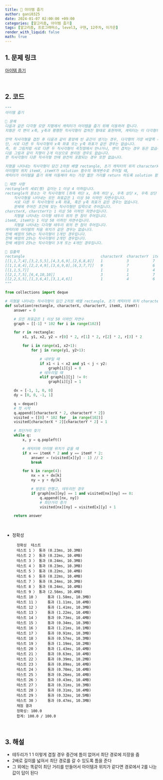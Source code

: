 ```yaml
---
title: 🐢 아이템 줍기
author: gani0325
date: 2024-01-07 02:00:00 +09:00
categories: [알고리즘, 아이템 줍기]
tags: [알고리즘, 프로그래머스, level3, 구현, 12주차, 이가은]
render_with_liquid: false
math: true
---
```


## 1. 문제 링크

[아이템 줍기](https://school.programmers.co.kr/learn/courses/30/lessons/87694)

<br>

## 2. 코드

```python
"""
아이템 줍기

💛 문제
다음과 같은 다각형 모양 지형에서 캐릭터가 아이템을 줍기 위해 이동하려 합니다.
지형은 각 변이 x축, y축과 평행한 직사각형이 겹쳐진 형태로 표현하며, 캐릭터는 이 다각형의 둘레(굵은 선)를 따라서 이동합니다.

만약 직사각형을 겹친 후 다음과 같이 중앙에 빈 공간이 생기는 경우, 다각형의 가장 바깥쪽 테두리가 캐릭터의 이동 경로가 됩니다.
단, 서로 다른 두 직사각형의 x축 좌표 또는 y축 좌표가 같은 경우는 없습니다.
즉, 위 그림처럼 서로 다른 두 직사각형이 꼭짓점에서 만나거나, 변이 겹치는 경우 등은 없습니다.
다음 그림과 같이 지형이 2개 이상으로 분리된 경우도 없습니다.
한 직사각형이 다른 직사각형 안에 완전히 포함되는 경우 또한 없습니다.

지형을 나타내는 직사각형이 담긴 2차원 배열 rectangle, 초기 캐릭터의 위치 characterX, characterY,
아이템의 위치 itemX, itemY가 solution 함수의 매개변수로 주어질 때,
캐릭터가 아이템을 줍기 위해 이동해야 하는 가장 짧은 거리를 return 하도록 solution 함수를 완성해주세요.

🧡 제한 사항
rectangle의 세로(행) 길이는 1 이상 4 이하입니다.
rectangle의 원소는 각 직사각형의 [좌측 하단 x, 좌측 하단 y, 우측 상단 x, 우측 상단 y] 좌표 형태입니다.
    직사각형을 나타내는 모든 좌표값은 1 이상 50 이하인 자연수입니다.
    서로 다른 두 직사각형의 x축 좌표, 혹은 y축 좌표가 같은 경우는 없습니다.
    문제에 주어진 조건에 맞는 직사각형만 입력으로 주어집니다.
charcterX, charcterY는 1 이상 50 이하인 자연수입니다.
    지형을 나타내는 다각형 테두리 위의 한 점이 주어집니다.
itemX, itemY는 1 이상 50 이하인 자연수입니다.
    지형을 나타내는 다각형 테두리 위의 한 점이 주어집니다.
캐릭터와 아이템의 처음 위치가 같은 경우는 없습니다.
전체 배점의 50%는 직사각형이 1개인 경우입니다.
전체 배점의 25%는 직사각형이 2개인 경우입니다.
전체 배점의 25%는 직사각형이 3개 또는 4개인 경우입니다.

💚 입출력
rectangle	                                characterX	characterY	itemX	itemY	result
[[1,1,7,4],[3,2,5,5],[4,3,6,9],[2,6,8,8]]	1	        3	        7	    8	    17
[[1,1,8,4],[2,2,4,9],[3,6,9,8],[6,3,7,7]]	9	        7	        6	    1	    11
[[1,1,5,7]]	                                1	        1	        4	    7	    9
[[2,1,7,5],[6,4,10,10]]	                    3	        1	        7	    10	    15
[[2,2,5,5],[1,3,6,4],[3,1,4,6]]	            1	        4	        6	    3	    10
"""

from collections import deque

# 지형을 나타내는 직사각형이 담긴 2차원 배열 rectangle, 초기 캐릭터의 위치 characterX, characterY, 아이템의 위치 itemX, itemY
def solution(rectangle, characterX, characterY, itemX, itemY):
    answer = 0

    # 모든 좌표값은 1 이상 50 이하인 자연수
    graph = [[-1] * 102 for i in range(102)]

    for r in rectangle:
        x1, y1, x2, y2 = r[0] * 2, r[1] * 2, r[2] * 2, r[3] * 2

        for i in range(x1, x2+1):
            for j in range(y1, y2+1):

                # 내부일 때
                if x1 < i < x2 and y1 < j < y2:
                    graph[i][j] = 0
                # 테두리일 때
                elif graph[i][j] != 0:
                    graph[i][j] = 1

    dx = [-1, 1, 0, 0]
    dy = [0, 0, -1, 1]

    q = deque()
    # 첫 시작
    q.append([characterX * 2, characterY * 2])
    visited = [[0] * 102 for _ in range(102)]
    visited[characterX * 2][characterY * 2] = 1

    # 최단거리 찾기
    while q:
        x, y = q.popleft()

        # 캐릭터와 아이템 위치가 같을 때
        if x == itemX * 2 and y == itemY * 2:
            answer = (visited[x][y] - 1) // 2
            break

        for k in range(4):
            nx = x + dx[k]
            ny = y + dy[k]

            # 방문도 안했고, 테두리인 경우
            if graph[nx][ny] == 1 and visited[nx][ny] == 0:
                q.append([nx, ny])
                # 최단거리 증가
                visited[nx][ny] = visited[x][y] + 1

    return answer
```

<br>

- 정확성

        정확성  테스트
        테스트 1 〉	통과 (0.23ms, 10.3MB)
        테스트 2 〉	통과 (0.22ms, 10.4MB)
        테스트 3 〉	통과 (0.24ms, 10.3MB)
        테스트 4 〉	통과 (0.23ms, 10.3MB)
        테스트 5 〉	통과 (0.22ms, 10.4MB)
        테스트 6 〉	통과 (0.22ms, 10.4MB)
        테스트 7 〉	통과 (0.24ms, 10.3MB)
        테스트 8 〉	통과 (0.24ms, 10.4MB)
        테스트 9 〉	통과 (2.56ms, 10.4MB)
        테스트 10 〉	통과 (1.58ms, 10.3MB)
        테스트 11 〉	통과 (1.11ms, 10.4MB)
        테스트 12 〉	통과 (1.41ms, 10.3MB)
        테스트 13 〉	통과 (1.22ms, 10.4MB)
        테스트 14 〉	통과 (0.73ms, 10.4MB)
        테스트 15 〉	통과 (0.34ms, 10.3MB)
        테스트 16 〉	통과 (1.21ms, 10.1MB)
        테스트 17 〉	통과 (0.91ms, 10.3MB)
        테스트 18 〉	통과 (0.57ms, 10.3MB)
        테스트 19 〉	통과 (1.19ms, 10.2MB)
        테스트 20 〉	통과 (1.43ms, 10.4MB)
        테스트 21 〉	통과 (0.63ms, 10.4MB)
        테스트 22 〉	통과 (0.39ms, 10.2MB)
        테스트 23 〉	통과 (0.89ms, 10.4MB)
        테스트 24 〉	통과 (0.70ms, 10.4MB)
        테스트 25 〉	통과 (0.26ms, 10.4MB)
        테스트 26 〉	통과 (0.43ms, 10.4MB)
        테스트 27 〉	통과 (0.31ms, 10.3MB)
        테스트 28 〉	통과 (0.31ms, 10.4MB)
        테스트 29 〉	통과 (0.32ms, 10.5MB)
        테스트 30 〉	통과 (0.47ms, 10.3MB)
        채점 결과
        정확성: 100.0
        합계: 100.0 / 100.0

<br>

## 3. 해설

- 테두리가 1 1 이렇게 겹칠 경우 중간에 틈이 없어서 최단 경로에 지장을 줌
- 2배로 길이를 넓혀서 최단 경로를 갈 수 있도록 틈을 준다
- 그 외에는 똑같이 최단 거리를 만들어서 아이템과 위치가 같다면 경로에서 2를 나눈 값이 답이 된다
